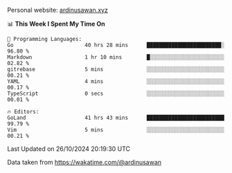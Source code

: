 Personal website: [ardinusawan.xyz](https://ardinusawan.xyz)

<!--START_SECTION:waka-->
📊 **This Week I Spent My Time On** 

```text
💬 Programming Languages: 
Go                       40 hrs 28 mins      ████████████████████████░   96.80 % 
Markdown                 1 hr 10 mins        █░░░░░░░░░░░░░░░░░░░░░░░░   02.82 % 
gitrebase                5 mins              ░░░░░░░░░░░░░░░░░░░░░░░░░   00.21 % 
YAML                     4 mins              ░░░░░░░░░░░░░░░░░░░░░░░░░   00.17 % 
TypeScript               0 secs              ░░░░░░░░░░░░░░░░░░░░░░░░░   00.01 % 

🔥 Editors: 
GoLand                   41 hrs 43 mins      █████████████████████████   99.79 % 
Vim                      5 mins              ░░░░░░░░░░░░░░░░░░░░░░░░░   00.21 % 
```


 Last Updated on 26/10/2024 20:19:30 UTC
<!--END_SECTION:waka-->
Data taken from https://wakatime.com/@ardinusawan
